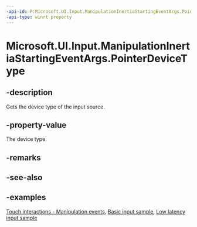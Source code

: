 ```yaml
---
-api-id: P:Microsoft.UI.Input.ManipulationInertiaStartingEventArgs.PointerDeviceType
-api-type: winrt property
---
```


# Microsoft.UI.Input.ManipulationInertiaStartingEventArgs.PointerDeviceType

<!--
public Microsoft.UI.Input.PointerDeviceType PointerDeviceType { get; }
-->

## -description

Gets the device type of the input source.

## -property-value

The device type.

## -remarks

## -see-also

## -examples

[Touch interactions - Manipulation events](/windows/uwp/design/input/touch-interactions#manipulation-events), [Basic input sample](https://github.com/microsoft/Windows-universal-samples/tree/main/Samples/BasicInput), [Low latency input sample](https://github.com/microsoft/Windows-universal-samples/tree/main/Samples/LowLatencyInput)
